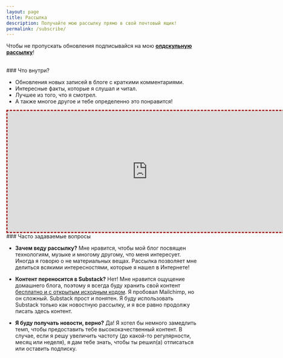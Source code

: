 ```yaml
---
layout: page
title: Рассылка
description: Получайте мою рассылку прямо в свой почтовый ящик!
permalink: /subscribe/
---
```


<span class="firstcharacter">Ч</span>тобы не пропускать обновления подписывайся на мою [**олдскульную рассылку**](https://olegbukatchuk.substack.com/)!

<br>
### Что внутри?

* Обновления новых записей в блоге с краткими комментариями.
* Интересные факты, которые я слушал и читал.
* Лучшее из того, что я смотрел.
* А также многое другое и тебе определенно это понравится!

<iframe src="https://olegbukatchuk.substack.com/embed" width="740" height="320" style="border:3px; border-style:dashed; border-color:#a00000;background-color:#fffff8;" frameborder="0" scrolling="no"></iframe>
<br>
### Часто задаваемые вопросы

* **Зачем веду рассылку?** Мне нравится, чтобы мой блог посвящен технологиям, музыке и многому другому, что меня интересует. Иногда я говорю о не материальных вещах. Рассылка позволяет мне делиться всякими интересностями, которые я нашел в Интернете!

* **Контент переносится в Substack?** Нет! Мне нравится ощущение домашнего блога, поэтому я всегда буду хранить свой контент [бесплатно и с открытым исходным кодом](https://github.com/olegbukatchuk/bukatchuk.com). Я пробовал Mailchimp, но он сложный. Substack прост и понятен. Я буду использовать Substack только как новостную рассылку, и я все равно продолжу писать здесь контент.

* **Я буду получать новости, верно?** Да! Я хотел бы немного замедлить темп, чтобы предоставить тебе высококачественный контент. В
случае, если я решу увеличить частоту (до какой-то регулярности, месяц или неделя), я дам тебе знать, чтобы ты решил(а) отписаться или оставить подписку.




